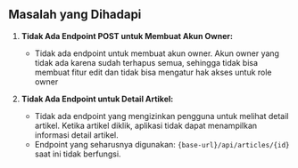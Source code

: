 ## Masalah yang Dihadapi

1. **Tidak Ada Endpoint POST untuk Membuat Akun Owner:**

   - Tidak ada endpoint untuk membuat akun owner. Akun owner yang tidak ada karena sudah terhapus semua, sehingga tidak bisa membuat fitur edit dan tidak bisa mengatur hak akses untuk role owner

2. **Tidak Ada Endpoint untuk Detail Artikel:**

   - Tidak ada endpoint yang mengizinkan pengguna untuk melihat detail artikel. Ketika artikel diklik, aplikasi tidak dapat menampilkan informasi detail artikel.
   - Endpoint yang seharusnya digunakan: `{base-url}/api/articles/{id}` saat ini tidak berfungsi.
